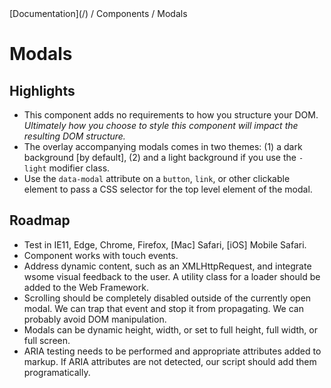 <div class="breadcrumbs">
[Documentation](/) / Components / Modals
</div>

# Modals

## Highlights

*   This component adds no requirements to how you structure your DOM. _Ultimately how you choose to style this component will impact the resulting DOM structure._
*   The overlay accompanying modals comes in two themes: (1) a dark background [by default], (2) and a light background if you use the `-light` modifier class.
*   Use the `data-modal` attribute on a `button`, `link`, or other clickable element to pass a CSS selector for the top level element of the modal. 

## Roadmap

*   Test in IE11, Edge, Chrome, Firefox, [Mac] Safari, [iOS] Mobile Safari.
*   Component works with touch events.
*   Address dynamic content, such as an XMLHttpRequest, and integrate wsome visual feedback to the user. A utility class for a loader should be added to the Web Framework.
*   Scrolling should be completely disabled outside of the currently open modal. We can trap that event and stop it from propagating. We can probably avoid DOM manipulation.
*   Modals can be dynamic height, width, or set to full height, full width, or full screen.
*   ARIA testing needs to be performed and appropriate attributes added to markup. If ARIA attributes are not detected, our script should add them programatically.
<!--
TBD.

# Modal Content

Any content can be placed here, including full HTML that makes use of grids, or full-screen multimedia, etc.

TBD.

# Modal Content

Any content can be placed here, including full HTML that makes use of grids, or full-screen multimedia, etc.
-->